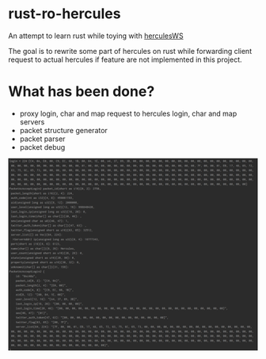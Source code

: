 # rust-ro-hercules

An attempt to learn rust while toying with [herculesWS](https://github.com/HerculesWS/Hercules)

The goal is to rewrite some part of hercules on rust while forwarding client request to actual hercules if feature are not implemented in this project.

# What has been done?
- proxy login, char and map request to hercules login, char and map servers
- packet structure generator
- packet parser
- packet debug

![packets](img/packet_analyzer.PNG)
